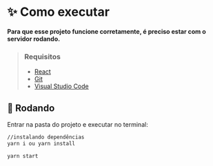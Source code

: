 # **✨ Como executar**

**Para que esse projeto funcione corretamente, é preciso estar com o servidor rodando.**

>### **Requisitos**
>- [React](https://reactnative.dev/docs/environment-setup)
>- [Git](https://git-scm.com/downloads)
>- [Visual Studio Code](https://code.visualstudio.com/)


## **🚀 Rodando**
Entrar na pasta do projeto e executar no terminal: 

```sh 
//instalando dependências 
yarn i ou yarn install
```

```sh
yarn start
```